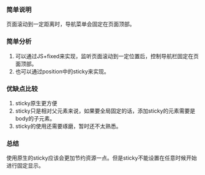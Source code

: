 ### 简单说明
页面滚动到一定距离时，导航菜单会固定在页面顶部。  
  

### 简单分析
1. 可以通过JS+fixed来实现，监听页面滚动到一定位置后，控制导航栏固定在页面顶部。  
2. 也可以通过position中的sticky来实现。
  

### 优缺点比较
1. sticky原生更方便
2. sticky只是相对父元素来说，如果要全局固定的话，添加sticky的元素需要是body的子元素。
3. sticky的使用还需要琢磨，暂时还不太熟悉。
  

### 总结
使用原生的sticky应该会更加节约资源一点。但是sticky不能设置在任意时候开始进行固定显示。
